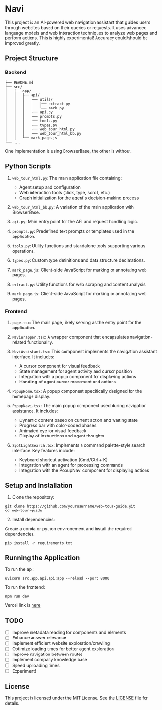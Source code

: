 # Navi

This project is an AI-powered web navigation assistant that guides users through websites based on their queries or requests. It uses advanced language models and web interaction techniques to analyze web pages and perform actions. This is highly experimental! Accuracy could/should be improved greatly.

## Project Structure

### Backend

```
├── README.md
├── src/
│   ├── app/
│   │   ├── api/
│   │   │   ├── utils/
│   │   │   │   ├── extract.py
│   │   │   │   └── mark.py
│   │   │   ├── api.py
│   │   │   ├── prompts.py
│   │   │   ├── tools.py
│   │   │   ├── types.py
│   │   │   ├── web_tour_html.py
│   │   │   └── web_tour_html_bb.py
│   │   └── mark_page.js
└── ...
```

One implementation is using BrowserBase, the other is without.

## Python Scripts

1. `web_tour_html.py`: The main application file containing:

   - Agent setup and configuration
   - Web interaction tools (click, type, scroll, etc.)
   - Graph initialization for the agent's decision-making process

2. `web_tour_html_bb.py`: A variation of the main application with BrowserBase.

3. `api.py`: Main entry point for the API and request handling logic.

4. `prompts.py`: Predefined text prompts or templates used in the application.

5. `tools.py`: Utility functions and standalone tools supporting various operations.

6. `types.py`: Custom type definitions and data structure declarations.

7. `mark_page.js`: Client-side JavaScript for marking or annotating web pages.

8. `extract.py`: Utility functions for web scraping and content analysis.

9. `mark_page.js`: Client-side JavaScript for marking or annotating web pages.

### Frontend

1. `page.tsx`: The main page, likely serving as the entry point for the application.

2. `NaviWrapper.tsx`: A wrapper component that encapsulates navigation-related functionality.

3. `NaviAssistant.tsx`: This component implements the navigation assistant interface. It includes:

   - A cursor component for visual feedback
   - State management for agent activity and cursor position
   - Integration with a popup component for displaying actions
   - Handling of agent cursor movement and actions

4. `PopupHome.tsx`: A popup component specifically designed for the homepage display.

5. `PopupNavi.tsx`: The main popup component used during navigation assistance. It includes:

   - Dynamic content based on current action and waiting state
   - Progress bar with color-coded phases
   - Animated eye for visual feedback
   - Display of instructions and agent thoughts

6. `SpotLightSearch.tsx`: Implements a command palette-style search interface. Key features include:

   - Keyboard shortcut activation (Cmd/Ctrl + K)
   - Integration with an agent for processing commands
   - Integration with the PopupNavi component for displaying actions

## Setup and Installation

1. Clone the repository:

```
git clone https://github.com/yourusername/web-tour-guide.git
cd web-tour-guide
```

2. Install dependencies:

Create a conda or python environement and install the required dependencies.

```
pip install -r requirements.txt
```

## Running the Application

To run the api:

```
uvicorn src.app.api.api:app --reload --port 8000
```

To run the frontend:

```
npm run dev
```

Vercel link is [here](https://tour-guide-jw46.vercel.app/)

## TODO

- [ ] Improve metadata reading for components and elements
- [ ] Enhance answer relevance
- [ ] Implement efficient website exploration/crawling
- [ ] Optimize loading times for better agent exploration
- [ ] Improve navigation between routes
- [ ] Implement company knowledge base
- [ ] Speed up loading times
- [ ] Experiment!

## License

This project is licensed under the MIT License. See the [LICENSE](LICENSE) file for details.
